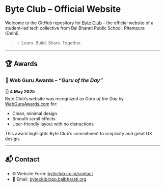 # Byte Club – Official Website

Welcome to the GitHub repository for [Byte Club](https://byteclub.co.in) – the official website of a student-led tech collective from Bal Bharati Public School, Pitampura (Delhi).

> 💡 Learn. Build. Share. Together.

---

## 🏆 Awards

### 🥇 Web Guru Awards – *“Guru of the Day”*  
🗓️ **4 May 2025**  
Byte Club’s website was recognized as *Guru of the Day* by [WebGuruAwards.com](https://www.webguruawards.com/sites/byteclub) for:

- Clean, minimal design
- Smooth scroll effects
- User-friendly layout with no distractions

This award highlights Byte Club’s commitment to simplicity and great UX design.

---

## 📬 Contact
- 🌐 Website Form: [byteclub.co.in/contact](https://byteclub.co.in/contact$0)
- 📧 Email: byteclub@pp.balbharati.org
